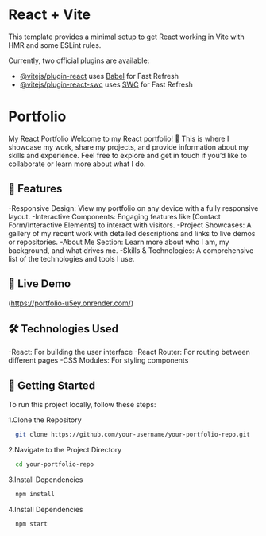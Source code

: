 # React + Vite

This template provides a minimal setup to get React working in Vite with HMR and some ESLint rules.

Currently, two official plugins are available:

- [@vitejs/plugin-react](https://github.com/vitejs/vite-plugin-react/blob/main/packages/plugin-react/README.md) uses [Babel](https://babeljs.io/) for Fast Refresh
- [@vitejs/plugin-react-swc](https://github.com/vitejs/vite-plugin-react-swc) uses [SWC](https://swc.rs/) for Fast Refresh
# Portfolio
My React Portfolio
Welcome to my React portfolio! 🌟 This is where I showcase my work, share my projects, and provide information about my skills and experience. Feel free to explore and get in touch if you’d like to collaborate or learn more about what I do.

## 🚀 Features
-Responsive Design: View my portfolio on any device with a fully responsive layout.
-Interactive Components: Engaging features like [Contact Form/Interactive Elements] to interact with visitors.
-Project Showcases: A gallery of my recent work with detailed descriptions and links to live demos or repositories.
-About Me Section: Learn more about who I am, my background, and what drives me.
-Skills & Technologies: A comprehensive list of the technologies and tools I use.

## 🔗 Live Demo

(https://portfolio-u5ey.onrender.com/)

## 🛠 Technologies Used
-React: For building the user interface
-React Router: For routing between different pages
-CSS Modules: For styling components

## 📂 Getting Started
To run this project locally, follow these steps:

1.Clone the Repository
```bash
  git clone https://github.com/your-username/your-portfolio-repo.git
```

2.Navigate to the Project Directory
```bash
  cd your-portfolio-repo
```

3.Install Dependencies
```bash
  npm install
```

4.Install Dependencies
```bash
  npm start
```


